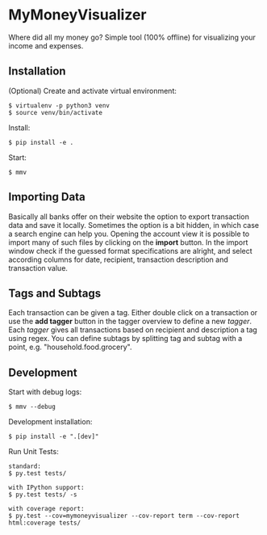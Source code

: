 MyMoneyVisualizer
=================

Where did all my money go? Simple tool (100% offline) for visualizing your income and expenses.


Installation
------------

(Optional) Create and activate virtual environment:

    $ virtualenv -p python3 venv
    $ source venv/bin/activate
    
Install:

    $ pip install -e .
    
Start:

    $ mmv 

Importing Data
--------------
Basically all banks offer on their website the option to export transaction data and save it locally.
Sometimes the option is a bit hidden, in which case a search engine can help you.
Opening the account view it is possible to import many of such files by clicking on the **import** button.
In the import window check if the guessed format specifications are alright, and select according columns for date,
 recipient, transaction description and transaction value.

Tags and Subtags
----------------
Each transaction can be given a tag. Either double click on a transaction or use the **add tagger** button in the tagger overview to define a new *tagger*.
Each *tagger* gives all transactions based on recipient and description a tag using regex.
You can define subtags by splitting tag and subtag with a point, e.g. "household.food.grocery". 


Development
-----------

Start with debug logs:

    $ mmv --debug
    
Development installation:

    $ pip install -e ".[dev]"
    
Run Unit Tests:

    standard:
    $ py.test tests/
    
    with IPython support:
    $ py.test tests/ -s
    
    with coverage report:
    $ py.test --cov=mymoneyvisualizer --cov-report term --cov-report html:coverage tests/ 
